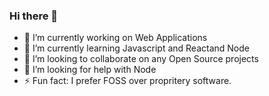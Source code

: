 ### Hi there 👋



- 🔭 I’m currently working on Web Applications
- 🌱 I’m currently learning Javascript and Reactand Node
- 👯 I’m looking to collaborate on any Open Source projects
- 🤔 I’m looking for help with Node
- ⚡ Fun fact: I prefer FOSS over propritery software.

